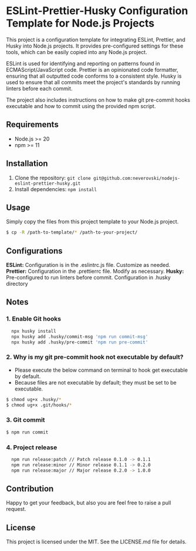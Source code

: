 # ESLint-Prettier-Husky Configuration Template for Node.js Projects

This project is a configuration template for integrating ESLint, Prettier, and Husky into Node.js projects. It provides pre-configured settings for these tools, which can be easily copied into any Node.js project.

ESLint is used for identifying and reporting on patterns found in ECMAScript/JavaScript code. Prettier is an opinionated code formatter, ensuring that all outputted code conforms to a consistent style. Husky is used to ensure that all commits meet the project's standards by running linters before each commit.

The project also includes instructions on how to make git pre-commit hooks executable and how to commit using the provided npm script.

## Requirements

- Node.js >= 20
- npm >= 11

## Installation

1. Clone the repository: `git clone git@github.com:neverovski/nodejs-eslint-prettier-husky.git`
2. Install dependencies: `npm install`

## Usage

Simply copy the files from this project template to your Node.js project.

```bash
$ cp -R /path-to-template/* /path-to-your-project/

```

## Configurations

**ESLint:** Configuration is in the .eslintrc.js file. Customize as needed.
**Prettier:** Configuration in the .prettierrc file. Modify as necessary.
**Husky:** Pre-configured to run linters before commit. Configuration in .husky directory

## Notes

### 1. Enable Git hooks

```sh
  npx husky install
  npx husky add .husky/commit-msg 'npm run commit-msg'
  npx husky add .husky/pre-commit 'npm run pre-commit'
```

### 2. Why is my git pre-commit hook not executable by default?

- Please execute the below command on terminal to hook get executable by default.
- Because files are not executable by default; they must be set to be executable.

```bash
$ chmod ug+x .husky/*
$ chmod ug+x .git/hooks/*
```

### 3. Git commit

```bash
$ npm run commit
```

### 4. Project release

```sh
  npm run release:patch // Patch release 0.1.0 -> 0.1.1
  npm run release:minor // Minor release 0.1.1 -> 0.2.0
  npm run release:major // Major release 0.2.0 -> 1.0.0
```

## Contribution

Happy to get your feedback, but also you are feel free to raise a pull request.

## License

This project is licensed under the MIT. See the LICENSE.md file for details.

